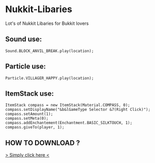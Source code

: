 # Nukkit-Libaries
Lot's of Nukkit Libaries for Bukkit lovers

## Sound use:

	Sound.BLOCK_ANVIL_BREAK.play(location);

## Particle use:

	Particle.VILLAGER_HAPPY.play(location);

## ItemStack use:

	ItemStack compass = new ItemStack(Material.COMPASS, 0);
	compass.setDisplayName("&b&lGameType Selector &7(Right Click)");
	compass.setAmount(1);
	compass.setMeta(0);
	compass.addEnchantement(Enchantment.BASIC_SILKTOUCH, 1);
	compass.giveTo(player, 1);	

## HOW TO DOWNLOAD ?
[> Simply click here <](https://github.com/KakesInfo/Nukkit-Libaries/blob/master/bin/Nukkit-API.jar?raw=true)
	